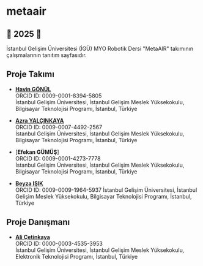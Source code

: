 # metaair

## 🚀 2025 🚀

İstanbul Gelişim Üniversitesi (İGÜ) MYO Robotik Dersi "MetaAIR" takımının çalışmalarının tanıtım sayfasıdır.

## Proje Takımı    
- [**Havin GÖNÜL**](https://github.com/)     
  ORCID ID: 0009-0001-8394-5805   
  İstanbul Gelişim Üniversitesi, İstanbul Gelişim Meslek Yüksekokulu, Bilgisayar Teknolojisi Programı, İstanbul, Türkiye    

- [**Azra YALÇINKAYA**](https://github.com/)     
  ORCID ID: 0009-0007-4492-2567    
  İstanbul Gelişim Üniversitesi, İstanbul Gelişim Meslek Yüksekokulu, Bilgisayar Teknolojisi Programı, İstanbul, Türkiye      

- [**Efekan GÜMÜŞ**]   
  ORCID ID: 0009-0001-4273-7778    
  İstanbul Gelişim Üniversitesi, İstanbul Gelişim Meslek Yüksekokulu, Bilgisayar Teknolojisi Programı, İstanbul, Türkiye

- [**Beyza IŞIK**](https://github.com/)       
  ORCID ID: 0009-0009-1964-5937
  İstanbul Gelişim Üniversitesi, İstanbul Gelişim Meslek Yüksekokulu, Bilgisayar Teknolojisi Programı, İstanbul, Türkiye
  
## Proje Danışmanı    
- [**Ali Çetinkaya**](https://github.com/acetinkaya)     
  ORCID ID: 0000-0003-4535-3953      
  İstanbul Gelişim Üniversitesi, İstanbul Gelişim Meslek Yüksekokulu, Elektronik Teknolojisi Programı, İstanbul, Türkiye
